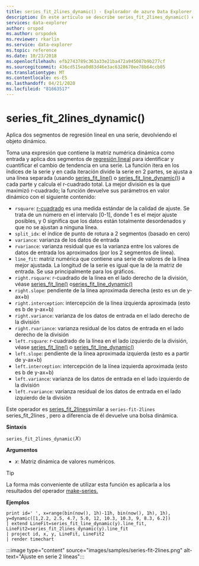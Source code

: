 ```yaml
---
title: series_fit_2lines_dynamic() - Explorador de azure Data Explorer ? Microsoft Docs
description: En este artículo se describe series_fit_2lines_dynamic() en Azure Data Explorer.
services: data-explorer
author: orspod
ms.author: orspodek
ms.reviewer: rkarlin
ms.service: data-explorer
ms.topic: reference
ms.date: 10/23/2018
ms.openlocfilehash: efb2743789c363a33e21ba472a945087b9b277cf
ms.sourcegitcommit: 436cd515ea0d83d46e3ac6328670ee78b64ccb05
ms.translationtype: MT
ms.contentlocale: es-ES
ms.lasthandoff: 04/21/2020
ms.locfileid: "81663517"
---
```

# <a name="series_fit_2lines_dynamic"></a>series_fit_2lines_dynamic()

Aplica dos segmentos de regresión lineal en una serie, devolviendo el objeto dinámico.  

Toma una expresión que contiene la matriz numérica dinámica como entrada y aplica dos segmentos de [regresión lineal](https://en.wikipedia.org/wiki/Segmented_regression) para identificar y cuantificar el cambio de tendencia en una serie. La función itera en los índices de la serie y en cada iteración divide la serie en 2 partes, se ajusta a una línea separada (usando [series_fit_line()](series-fit-linefunction.md) o [series_fit_line_dynamic()](series-fit-line-dynamicfunction.md)) a cada parte y calcula el r-cuadrado total. La mejor división es la que maximizó r-cuadrado; la función devuelve sus parámetros en valor dinámico con el siguiente contenido:
* `rsquare`: [r-cuadrado](https://en.wikipedia.org/wiki/Coefficient_of_determination) es una medida estándar de la calidad de ajuste. Se trata de un número en el intervalo [0-1], donde 1 es el mejor ajuste posibles, y 0 significa que los datos están totalmente desordenados y que no se ajustan a ninguna línea.
* `split_idx`: el índice de punto de rotura a 2 segmentos (basado en cero)
* `variance`: varianza de los datos de entrada
* `rvariance`: varianza residual que es la varianza entre los valores de datos de entrada los aproximados (por los 2 segmentos de línea).
* `line_fit`: matriz numérica que contiene una serie de valores de la línea mejor ajustada. La longitud de la serie es igual que la de la matriz de entrada. Se usa principalmente para los gráficos.
* `right.rsquare`: r-cuadrado de la línea en el lado derecho de la división, véase [series_fit_line()](series-fit-linefunction.md) o[series_fit_line_dynamic()](series-fit-line-dynamicfunction.md)
* `right.slope`: pendiente de la línea aproximada derecha (esto es un de y-ax+b)
* `right.interception`: intercepción de la línea izquierda aproximada (esto es b de y-ax+b)
* `right.variance`: varianza de los datos de entrada en el lado derecho de la división
* `right.rvariance`: varianza residual de los datos de entrada en el lado derecho de la división
* `left.rsquare`: r-cuadrado de la línea en el lado izquierdo de la división, véase [series_fit_line()](series-fit-linefunction.md) o [series_fit_line_dynamic()](series-fit-line-dynamicfunction.md)
* `left.slope`: pendiente de la línea aproximada izquierda (esto es a partir de y-ax+b)
* `left.interception`: intercepción de la línea izquierda aproximada (esto es b de y-ax+b)
* `left.variance`: varianza de los datos de entrada en el lado izquierdo de la división
* `left.rvariance`: varianza residual de los datos de entrada en el lado izquierdo de la división

Este operador es [series_fit_2lines](series-fit-2linesfunction.md)similar a `series-fit-2lines` series_fit_2lines , pero a diferencia de él devuelve una bolsa dinámica.

**Sintaxis**

`series_fit_2lines_dynamic(`*X*`)`

**Argumentos**

* *x*: Matriz dinámica de valores numéricos.  

> [!TIP]
> La forma más conveniente de utilizar esta función es aplicarla a los resultados del operador [make-series.](make-seriesoperator.md)

**Ejemplos**

```kusto
print id=' ', x=range(bin(now(), 1h)-11h, bin(now(), 1h), 1h), y=dynamic([1,2.2, 2.5, 4.7, 5.0, 12, 10.3, 10.3, 9, 8.3, 6.2])
| extend LineFit=series_fit_line_dynamic(y).line_fit, LineFit2=series_fit_2lines_dynamic(y).line_fit
| project id, x, y, LineFit, LineFit2
| render timechart
```

:::image type="content" source="images/samples/series-fit-2lines.png" alt-text="Ajuste en serie 2 líneas":::

